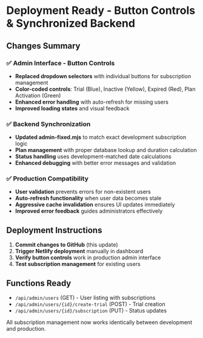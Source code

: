 # Deployment Ready - Button Controls & Synchronized Backend

## Changes Summary

### ✅ Admin Interface - Button Controls
- **Replaced dropdown selectors** with individual buttons for subscription management
- **Color-coded controls**: Trial (Blue), Inactive (Yellow), Expired (Red), Plan Activation (Green)
- **Enhanced error handling** with auto-refresh for missing users
- **Improved loading states** and visual feedback

### ✅ Backend Synchronization
- **Updated admin-fixed.mjs** to match exact development subscription logic
- **Plan management** with proper database lookup and duration calculation
- **Status handling** uses development-matched date calculations
- **Enhanced debugging** with better error messages and validation

### ✅ Production Compatibility
- **User validation** prevents errors for non-existent users
- **Auto-refresh functionality** when user data becomes stale
- **Aggressive cache invalidation** ensures UI updates immediately
- **Improved error feedback** guides administrators effectively

## Deployment Instructions

1. **Commit changes to GitHub** (this update)
2. **Trigger Netlify deployment** manually in dashboard
3. **Verify button controls** work in production admin interface
4. **Test subscription management** for existing users

## Functions Ready
- `/api/admin/users` (GET) - User listing with subscriptions
- `/api/admin/users/{id}/create-trial` (POST) - Trial creation
- `/api/admin/users/{id}/subscription` (PUT) - Status updates

All subscription management now works identically between development and production.